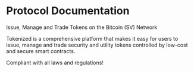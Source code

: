 # Protocol Documentation

Issue, Manage and Trade Tokens on the Bitcoin (SV) Network

Tokenized is a comprehensive platform that makes it easy for users to issue, manage and trade security and utility tokens controlled by low-cost and secure smart contracts.

Compliant with all laws and regulations!
